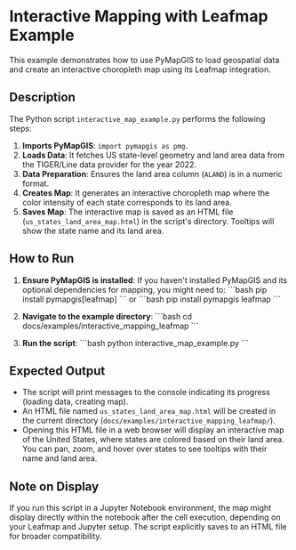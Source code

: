 # Interactive Mapping with Leafmap Example

This example demonstrates how to use PyMapGIS to load geospatial data and create an interactive choropleth map using its Leafmap integration.

## Description

The Python script `interactive_map_example.py` performs the following steps:

1.  **Imports PyMapGIS**: `import pymapgis as pmg`.
2.  **Loads Data**: It fetches US state-level geometry and land area data from the TIGER/Line data provider for the year 2022.
3.  **Data Preparation**: Ensures the land area column (`ALAND`) is in a numeric format.
4.  **Creates Map**: It generates an interactive choropleth map where the color intensity of each state corresponds to its land area.
5.  **Saves Map**: The interactive map is saved as an HTML file (`us_states_land_area_map.html`) in the script's directory. Tooltips will show the state name and its land area.

## How to Run

1.  **Ensure PyMapGIS is installed**:
    If you haven't installed PyMapGIS and its optional dependencies for mapping, you might need to:
    \`\`\`bash
    pip install pymapgis[leafmap]
    \`\`\`
    or
    \`\`\`bash
    pip install pymapgis leafmap
    \`\`\`

2.  **Navigate to the example directory**:
    \`\`\`bash
    cd docs/examples/interactive_mapping_leafmap
    \`\`\`

3.  **Run the script**:
    \`\`\`bash
    python interactive_map_example.py
    \`\`\`

## Expected Output

-   The script will print messages to the console indicating its progress (loading data, creating map).
-   An HTML file named `us_states_land_area_map.html` will be created in the current directory (`docs/examples/interactive_mapping_leafmap/`).
-   Opening this HTML file in a web browser will display an interactive map of the United States, where states are colored based on their land area. You can pan, zoom, and hover over states to see tooltips with their name and land area.

## Note on Display

If you run this script in a Jupyter Notebook environment, the map might display directly within the notebook after the cell execution, depending on your Leafmap and Jupyter setup. The script explicitly saves to an HTML file for broader compatibility.
